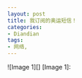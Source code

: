 ```yaml
---
layout: post
title: 我订阅的奥运短信！
categories:
- Diandian
tags:
- 网络, 
---
```

!\[Image 1\]\[\] \[Image 1\]:
